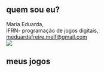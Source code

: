 ## quem sou eu?  
Maria Eduarda,  
IFRN- programação de jogos digitais,    
meduardafreire.melf@gmail.com  
![](https://github.com/dudins/dudins.github.io/blob/master/map%20influence.png?raw=true)  
## meus jogos  

